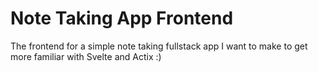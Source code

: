 # Note Taking App Frontend

The frontend for a simple note taking fullstack app I want to make to get more familiar with Svelte and Actix :)
